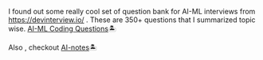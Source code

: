I found out some really cool set of question bank for AI-ML interviews from https://devinterview.io/ . These are 350+ questions that I summarized topic wise.
[AI-ML Coding Questions](https://docs.google.com/document/d/1_HbsNY_Sq4W_2LPdmkrC7Qofu9c6u2rb4ZSbkODnrgE/edit?usp=sharing)🏝️


Also , checkout [AI-notes](https://drive.google.com/drive/folders/1qkwSvpNr8yBETRiHtpil_mgRfKand1Tw?usp=sharing)🏝️
